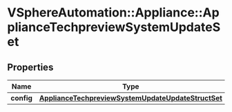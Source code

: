# VSphereAutomation::Appliance::ApplianceTechpreviewSystemUpdateSet

## Properties
Name | Type | Description | Notes
------------ | ------------- | ------------- | -------------
**config** | [**ApplianceTechpreviewSystemUpdateUpdateStructSet**](ApplianceTechpreviewSystemUpdateUpdateStructSet.md) |  | 


